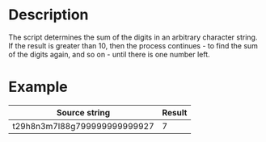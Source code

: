 # Description
The script determines the sum of the digits in an arbitrary character string. If the result is greater than 10, then the process continues - to find the sum of the digits again, and so on - until there is one number left.
# Example
| Source string | Result |
|---|---|
| t29h8n3m7l88g799999999999927 | 7 |